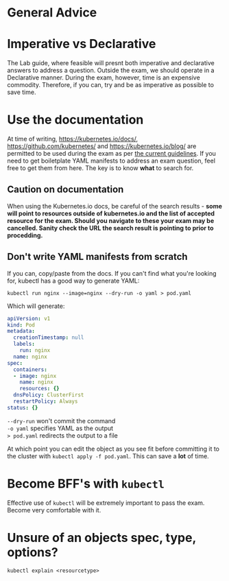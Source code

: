 # General Advice

# Imperative vs Declarative

The Lab guide, where feasible will presnt both imperative and declarative answers to address a question. Outside the exam, we should operate in a Declarative manner. During the exam, however, time is an expensive commodity. Therefore, if you can, try and be as imperative as possible to save time.

# Use the documentation

At time of writing, https://kubernetes.io/docs/, https://github.com/kubernetes/ and  https://kubernetes.io/blog/ are permitted to be used during the exam as per [the current guidelines](https://docs.linuxfoundation.org/tc-docs/certification/certification-resources-allowed#certified-kubernetes-administrator-cka-and-certified-kubernetes-application-developer-ckad). If you need to get boiletplate YAML manifests to address an exam question, feel free to get them from here. The key is to know **what** to search for. 

## Caution on documentation

When using the Kubernetes.io docs, be careful of the search results - **some will point to resources outside of kubernetes.io and the list of accepted resource for the exam. Should you navigate to these your exam may be cancelled. Sanity check the URL the search result is pointing to prior to procedding.**

## Don't write YAML manifests from scratch

If you can, copy/paste from the docs. If you can't find what you're looking for, kubectl has a good way to generate YAML:

```shell
kubectl run nginx --image=nginx --dry-run -o yaml > pod.yaml
```

Which will generate:

```yaml
apiVersion: v1
kind: Pod
metadata:
  creationTimestamp: null
  labels:
    run: nginx
  name: nginx
spec:
  containers:
  - image: nginx
    name: nginx
    resources: {}
  dnsPolicy: ClusterFirst
  restartPolicy: Always
status: {}
```

`--dry-run` won't commit the command  
`-o yaml` specifies YAML as the output  
`> pod.yaml` redirects the output to a file

At which point you can edit the object as you see fit before committing it to the cluster with `kubectl apply -f pod.yaml`. This can save a **lot** of time.

# Become BFF's with `kubectl`

Effective use of `kubectl` will be extremely important to pass the exam. Become very comfortable with it.

# Unsure of an objects spec, type, options?

`kubectl explain <resourcetype>`
